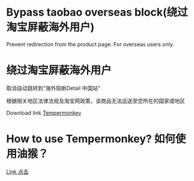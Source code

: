 # Bypass taobao overseas block(绕过淘宝屏蔽海外用户)
Prevent redirection from the product page. For overseas users only.

# 绕过淘宝屏蔽海外用户
取消自动跳转到“海外阻断Detail 中国站”

根据相关地区法律法规及淘宝网政策，该商品无法运送至您所在的国家或地区

Download link
[Tempermonkey](https://greasyfork.org/en/scripts/416149-bypass-taobao-overseas-block-%E7%BB%95%E8%BF%87%E6%B7%98%E5%AE%9D%E5%B1%8F%E8%94%BD%E6%B5%B7%E5%A4%96%E7%94%A8%E6%88%B7)

# How to use Tempermonkey? 如何使用油猴？
[Link 点击](https://www.tampermonkey.net/)
